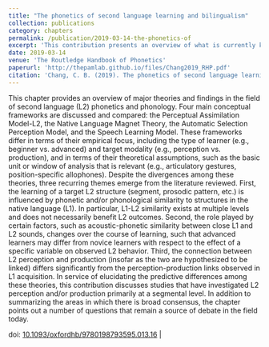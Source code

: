 ```yaml
---
title: "The phonetics of second language learning and bilingualism"
collection: publications
category: chapters
permalink: /publication/2019-03-14-the-phonetics-of
excerpt: 'This contribution presents an overview of what is currently known about phonetic and phonological first language (L1)...'
date: 2019-03-14
venue: 'The Routledge Handbook of Phonetics'
paperurl: 'http://thepamlab.github.io/files/Chang2019_RHP.pdf'
citation: 'Chang, C. B. (2019). The phonetics of second language learning and bilingualism. In W. F. Katz & P. F. Assmann (Eds.), <i>The Routledge Handbook of Phonetics</i> (pp. 427–447). Abingdon, UK: Routledge.'
---
```


This chapter provides an overview of major theories and findings in the field of second language (L2) phonetics and phonology. Four main conceptual frameworks are discussed and compared: the Perceptual Assimilation Model-L2, the Native Language Magnet Theory, the Automatic Selection Perception Model, and the Speech Learning Model. These frameworks differ in terms of their empirical focus, including the type of learner (e.g., beginner vs. advanced) and target modality (e.g., perception vs. production), and in terms of their theoretical assumptions, such as the basic unit or window of analysis that is relevant (e.g., articulatory gestures, position-specific allophones). Despite the divergences among these theories, three recurring themes emerge from the literature reviewed. First, the learning of a target L2 structure (segment, prosodic pattern, etc.) is influenced by phonetic and/or phonological similarity to structures in the native language (L1). In particular, L1-L2 similarity exists at multiple levels and does not necessarily benefit L2 outcomes. Second, the role played by certain factors, such as acoustic-phonetic similarity between close L1 and L2 sounds, changes over the course of learning, such that advanced learners may differ from novice learners with respect to the effect of a specific variable on observed L2 behavior. Third, the connection between L2 perception and production (insofar as the two are hypothesized to be linked) differs significantly from the perception-production links observed in L1 acquisition. In service of elucidating the predictive differences among these theories, this contribution discusses studies that have investigated L2 perception and/or production primarily at a segmental level. In addition to summarizing the areas in which there is broad consensus, the chapter points out a number of questions that remain a source of debate in the field today.

doi: <a href='https://doi.org/10.1093/oxfordhb/9780198793595.013.16' target="_blank">10.1093/oxfordhb/9780198793595.013.16</a> |
